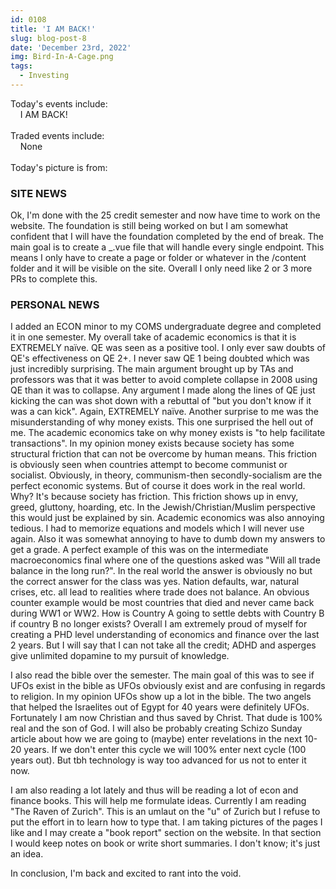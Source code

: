 ```yaml
---
id: 0108
title: 'I AM BACK!'
slug: blog-post-8
date: 'December 23rd, 2022'
img: Bird-In-A-Cage.png
tags:
  - Investing
---
```


Today's events include:<br>
&nbsp;&nbsp;&nbsp;&nbsp;I AM BACK!
<br><br>
Traded events include:<br>
&nbsp;&nbsp;&nbsp;&nbsp;None
<br><br>
Today's picture is from:

<!--more-->

### SITE NEWS

Ok, I'm done with the 25 credit semester and now have time to work on the website. The foundation is still being worked on but I am somewhat confident that I will have the foundation completed by the end of break. The main goal is to create a _.vue file that will handle every single endpoint. This means I only have to create a page or folder or whatever in the /content folder and it will be visible on the site. Overall I only need like 2 or 3 more PRs to complete this.


### PERSONAL NEWS

I added an ECON minor to my COMS undergraduate degree and completed it in one semester. My overall take of academic economics is that it is EXTREMELY naïve. QE was seen as a positive tool. I only ever saw doubts of QE's effectiveness on QE 2+. I never saw QE 1 being doubted which was just incredibly surprising. The main argument brought up by TAs and professors was that it was better to avoid complete collapse in 2008 using QE than it was to collapse. Any argument I made along the lines of QE just kicking the can was shot down with a rebuttal of "but you don't know if it was a can kick". Again, EXTREMELY naïve. Another surprise to me was the misunderstanding of why money exists. This one surprised the hell out of me. The academic economics take on why money exists is "to help facilitate transactions". In my opinion money exists because society has some structural friction that can not be overcome by human means. This friction is obviously seen when countries attempt to become communist or socialist. Obviously, in theory, communism-then secondly-socialism are the perfect economic systems. But of course it does work in the real world. Why? It's because society has friction. This friction shows up in envy, greed, gluttony, hoarding, etc. In the Jewish/Christian/Muslim perspective this would just be explained by sin. Academic economics was also annoying tedious. I had to memorize equations and models which I will never use again. Also it was somewhat annoying to have to dumb down my answers to get a grade. A perfect example of this was on the intermediate macroeconomics final where one of the questions asked was "Will all trade balance in the long run?". In the real world the answer is obviously no but the correct answer for the class was yes. Nation defaults, war, natural crises, etc. all lead to realities where trade does not balance. An obvious counter example would be most countries that died and never came back during WW1 or WW2. How is Country A going to settle debts with Country B if country B no longer exists? Overall I am extremely proud of myself for creating a PHD level understanding of economics and finance over the last 2 years. But I will say that I can not take all the credit; ADHD and asperges give unlimited dopamine to my pursuit of knowledge.

I also read the bible over the semester. The main goal of this was to see if UFOs exist in the bible as UFOs obviously exist and are confusing in regards to religion. In my opinion UFOs show up a lot in the bible. The two angels that helped the Israelites out of Egypt for 40 years were definitely UFOs. Fortunately I am now Christian and thus saved by Christ. That dude is 100% real and the son of God. I will also be probably creating Schizo Sunday article about how we are going to (maybe) enter revelations in the next 10-20 years. If we don't enter this cycle we will 100% enter next cycle (100 years out). But tbh technology is way too advanced for us not to enter it now. 

I am also reading a lot lately and thus will be reading a lot of econ and finance books. This will help me formulate ideas. Currently I am reading "The Raven of Zurich". This is an umlaut on the "u" of Zurich but I refuse to put the effort in to learn how to type that. I am taking pictures of the pages I like and I may create a "book report" section on the website. In that section I would keep notes on book or write short summaries. I don't know; it's just an idea. 

In conclusion, I'm back and excited to rant into the void.